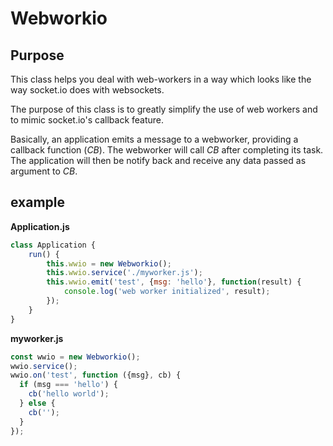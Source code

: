 # Webworkio


## Purpose

This class helps you deal with web-workers in a way which looks like the
way socket.io does with websockets.

The purpose of this class is to greatly simplify the use of web workers
and to mimic socket.io's callback feature.

Basically, an application emits a message to a webworker, providing a
callback function (_CB_). The webworker will call _CB_ after
completing its task. The application will then be notify back and
receive any data passed as argument to _CB_.



## example

__Application.js__

```javascript
class Application {
	run() {
	    this.wwio = new Webworkio();
    	this.wwio.service('./myworker.js');
    	this.wwio.emit('test', {msg: 'hello'}, function(result) {
			console.log('web worker initialized', result);
		});
	}
}
```

__myworker.js__

```javascript
const wwio = new Webworkio();
wwio.service();
wwio.on('test', function ({msg}, cb) {
  if (msg === 'hello') {
    cb('hello world');
  } else {
    cb('');
  }
});
```
